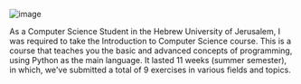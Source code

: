 ![image](https://github.com/ofekavidan/Intro-to-CS-HUJI-Python-/assets/88547605/f9a3a959-a41b-43d0-a53f-867f321e5c18)


As a Computer Science Student in the Hebrew University of Jerusalem, I was required to take the Introduction to Computer Science course.
This is a course that teaches you the basic and advanced concepts of programming, using Python as the main language.
It lasted 11 weeks (summer semester), in which, we've submitted a total of 9 exercises in various fields and topics.

